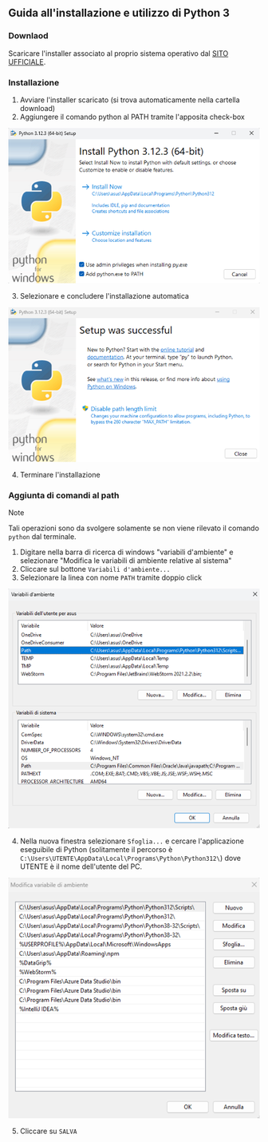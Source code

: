 ## Guida all'installazione e utilizzo di Python 3

### Downlaod

Scaricare l'installer associato al proprio sistema operativo dal [SITO UFFICIALE](https://www.python.org/downloads/).

### Installazione

1. Avviare l'installer scaricato (si trova automaticamente nella cartella download)
2. Aggiungere il comando python al PATH tramite l'apposita check-box

![py01](./src/py01.png)

3. Selezionare e concludere l'installazione automatica

![py02](./src/py02.png)

4. Terminare l'installazione

### Aggiunta di comandi al path

>[!NOTE]
> Tali operazioni sono da svolgere solamente se non viene rilevato il comando `python` dal terminale.

1. Digitare nella barra di ricerca di windows "variabili d'ambiente" e selezionare "Modifica le variabili di ambiente relative al sistema"
2. Cliccare sul bottone `Variabili d'ambiente...`
3. Selezionare la linea con nome `PATH` tramite doppio click

![py03](./src/py03.png)

4. Nella nuova finestra selezionare `Sfoglia...` e cercare l'applicazione eseguibile di Python (solitamente il percorso è `C:\Users\UTENTE\AppData\Local\Programs\Python\Python312\`) dove UTENTE è il nome dell'utente del PC.

![py04](./src/py04.png)

5. Cliccare su `SALVA`